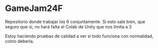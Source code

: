 # GameJam24F
Repositorio donde trabajar los 6 conjuntamente. Si esto sale bien, que seguro que sí, no hará falta el Colab de Unity que nos limita a 3

Estoy haciendo pruebas de calidad a ver si todo funciona con normalidad, como debería.
